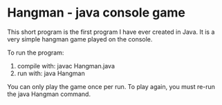 # Hangman - java console game

This short program is the first program I have ever created in Java. It is a very simple hangman game played on the console.

To run the program:
1. compile with: javac Hangman.java
2. run with: java Hangman

You can only play the game once per run. To play again, you must re-run the java Hangman command.
